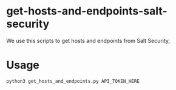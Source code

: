 # get-hosts-and-endpoints-salt-security
We use this scripts to get hosts and endpoints from Salt Security,

# Usage
`python3 get_hosts_and_endpoints.py API_TOKEN_HERE`
